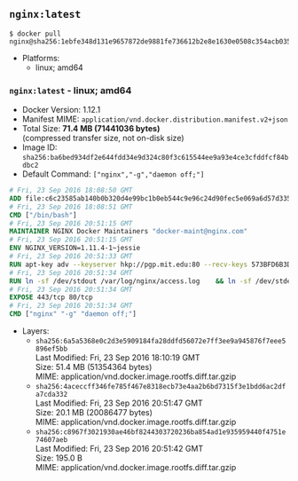 ## `nginx:latest`

```console
$ docker pull nginx@sha256:1ebfe348d131e9657872de9881fe736612b2e8e1630e0508c354acb0350a4566
```

-	Platforms:
	-	linux; amd64

### `nginx:latest` - linux; amd64

-	Docker Version: 1.12.1
-	Manifest MIME: `application/vnd.docker.distribution.manifest.v2+json`
-	Total Size: **71.4 MB (71441036 bytes)**  
	(compressed transfer size, not on-disk size)
-	Image ID: `sha256:ba6bed934df2e644fdd34e9d324c80f3c615544ee9a93e4ce3cfddfcf84bdbc2`
-	Default Command: `["nginx","-g","daemon off;"]`

```dockerfile
# Fri, 23 Sep 2016 18:08:50 GMT
ADD file:c6c23585ab140b0b320d4e99bc1b0eb544c9e96c24d90fec5e069a6d57d335ca in / 
# Fri, 23 Sep 2016 18:08:51 GMT
CMD ["/bin/bash"]
# Fri, 23 Sep 2016 20:51:15 GMT
MAINTAINER NGINX Docker Maintainers "docker-maint@nginx.com"
# Fri, 23 Sep 2016 20:51:15 GMT
ENV NGINX_VERSION=1.11.4-1~jessie
# Fri, 23 Sep 2016 20:51:33 GMT
RUN apt-key adv --keyserver hkp://pgp.mit.edu:80 --recv-keys 573BFD6B3D8FBC641079A6ABABF5BD827BD9BF62 	&& echo "deb http://nginx.org/packages/mainline/debian/ jessie nginx" >> /etc/apt/sources.list 	&& apt-get update 	&& apt-get install --no-install-recommends --no-install-suggests -y 						ca-certificates 						nginx=${NGINX_VERSION} 						nginx-module-xslt 						nginx-module-geoip 						nginx-module-image-filter 						nginx-module-perl 						nginx-module-njs 						gettext-base 	&& rm -rf /var/lib/apt/lists/*
# Fri, 23 Sep 2016 20:51:34 GMT
RUN ln -sf /dev/stdout /var/log/nginx/access.log 	&& ln -sf /dev/stderr /var/log/nginx/error.log
# Fri, 23 Sep 2016 20:51:34 GMT
EXPOSE 443/tcp 80/tcp
# Fri, 23 Sep 2016 20:51:34 GMT
CMD ["nginx" "-g" "daemon off;"]
```

-	Layers:
	-	`sha256:6a5a5368e0c2d3e5909184fa28ddfd56072e7ff3ee9a945876f7eee5896ef5bb`  
		Last Modified: Fri, 23 Sep 2016 18:10:19 GMT  
		Size: 51.4 MB (51354364 bytes)  
		MIME: application/vnd.docker.image.rootfs.diff.tar.gzip
	-	`sha256:4aceccff346fe785f467e8318ecb73e4aa2b6bd7315f3e1bdd6ac2dfa7cda332`  
		Last Modified: Fri, 23 Sep 2016 20:51:47 GMT  
		Size: 20.1 MB (20086477 bytes)  
		MIME: application/vnd.docker.image.rootfs.diff.tar.gzip
	-	`sha256:c8967f3021930ae46bf8244303720236ba854ad1e935959440f4751e74607aeb`  
		Last Modified: Fri, 23 Sep 2016 20:51:42 GMT  
		Size: 195.0 B  
		MIME: application/vnd.docker.image.rootfs.diff.tar.gzip
